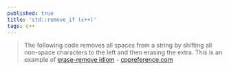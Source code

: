 ```yaml
---
published: true
title: 'std::remove_if (c++)'
tags: c++
---
```

> The following code removes all spaces from a string by shifting all non-space characters to the left and then erasing the extra. This is an example of [erase-remove idiom](https://en.wikipedia.org/wiki/Erase%E2%80%93remove_idiom) - [cppreference.com](https://en.cppreference.com/w/cpp/algorithm/remove)